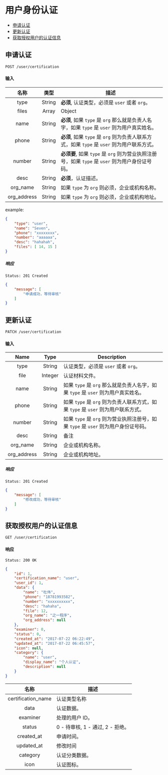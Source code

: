 # 用户身份认证

- [申请认证](#申请认证)
- [更新认证](#更新认证)
- [获取授权用户的认证信息](#获取授权用户的认证信息)

## 申请认证

```
POST /user/certification
```

#### 输入

| 名称 | 类型 | 描述 |
|:----:|:----:|----|
| type | String | **必须**, 认证类型，必须是 `user` 或者 `org`。 |
| files | Array|Object | **必须**, 认证材料文件。必须是数组或者对象，value 为 文件ID。 |
| name | String | **必须**, 如果 `type` 是 `org` 那么就是负责人名字，如果 `type` 是 `user` 则为用户真实姓名。 |
| phone | String | **必须**, 如果 `type` 是 `org` 则为负责人联系方式，如果 `type` 是 `user` 则为用户联系方式。 |
| number | String | **必须要**, 如果 `type` 是 `org` 则为营业执照注册号，如果 `type` 是 `user` 则为用户身份证号码。 |
| desc | String | **必须**，认证描述。 |
| org_name | String | 如果 `type` 为 `org` 则必须，企业或机构名称。 |
| org_address | String | 如果 `type` 为 `org` 则必须，企业或机构地址。 |

example:
```json
{
    "type": "user",
    "name": "Seven",
    "phone": "xxxxxxxx",
    "number": "aaaaaa",
    "desc": "hahahah",
    "files": [ 14, 15 ]
}
```

##### 响应

```
Status: 201 Created
```
```json
{
    "message": [
        "申请成功，等待审核"
    ]
}
```

## 更新认证

```
PATCH /user/certification
```

#### 输入

| Name | Type | Description |
|:----:|:----:|----|
| type | String | 认证类型，必须是 `user` 或者 `org`。 |
| file | Integer | 认证材料文件。 |
| name | String | 如果 `type` 是 `org` 那么就是负责人名字，如果 `type` 是 `user` 则为用户真实姓名。 |
| phone | String | 如果 `type` 是 `org` 则为负责人联系方式，如果 `type` 是 `user` 则为用户联系方式。 |
| number | String | 如果 `type` 是 `org` 则为营业执照注册号，如果 `type` 是 `user` 则为用户身份证号码。 |
| desc | String | 备注 |
| org_name | String | 企业或机构名称。 |
| org_address | String | 企业或机构地址。 |

##### 响应

```
Status: 201 Created
```
```json
{
    "message": [
        "修改成功，等待审核"
    ]
}
```

## 获取授权用户的认证信息

```
GET /user/certification
```

#### 响应

```
Status: 200 OK
```
```json
{
    "id": 1,
    "certification_name": "user",
    "user_id": 1,
    "data": {
        "name": "杜伟",
        "phone": "18781993582",
        "number": "xxxxxxxxxx",
        "desc": "hahaha",
        "file": 12,
        "org_name": "之一程序",
        "org_address": null
    },
    "examiner": 0,
    "status": 0,
    "created_at": "2017-07-22 06:22:49",
    "updated_at": "2017-07-22 06:45:57",
    "icon": null,
    "category": {
        "name": "user",
        "display_name": "个人认证",
        "description": null
    }
}
```
| 名称 | 描述 |
|:----:|----|
| certification_name | 认证类型名称 |
| data | 认证数据。 |
| examiner | 处理的用户 ID。 |
| status | 0 - 待审核, 1 - 通过, 2 - 拒绝。 |
| created_at | 申请时间。 |
| updated_at | 修改时间 |
| category | 认证分类数据。 |
| icon | 认证图标。 |

